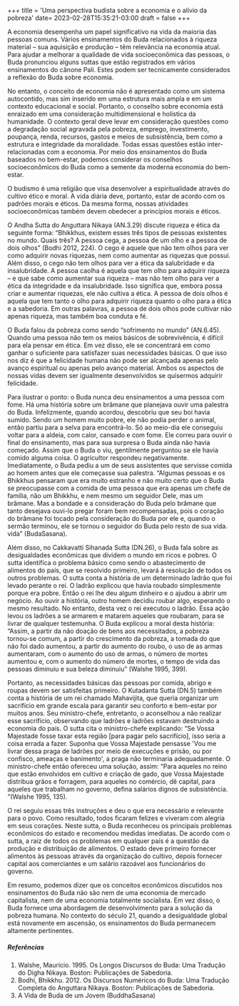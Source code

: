 +++
title = 'Uma perspectiva budista sobre a economia e o alívio da pobreza'
date= 2023-02-28T15:35:21-03:00
draft = false
+++

A economia desempenha um papel significativo na vida da maioria das pessoas comuns. Vários ensinamentos do Buda relacionados à riqueza material – sua aquisição e produção – têm relevância na economia atual. Para ajudar a melhorar a qualidade de vida socioeconômica das pessoas, o Buda pronunciou alguns suttas que estão registrados em vários ensinamentos do cânone Pali. Estes podem ser tecnicamente considerados a reflexão do Buda sobre economia.

No entanto, o conceito de economia não é apresentado como um sistema autocontido, mas sim inserido em uma estrutura mais ampla e em um contexto educacional e social. Portanto, o conselho sobre economia está enraizado em uma consideração multidimensional e holística da humanidade. O contexto geral deve levar em consideração questões como a degradação social agravada pela pobreza, emprego, investimento, poupança, renda, recursos, gastos e meios de subsistência, bem como a estrutura e integridade da moralidade. Todas essas questões estão inter-relacionadas com a economia. Por meio dos ensinamentos do Buda baseados no bem-estar, podemos considerar os conselhos socioeconômicos do Buda como a semente da moderna economia do bem-estar.

O budismo é uma religião que visa desenvolver a espiritualidade através do cultivo ético e moral. A vida diária deve, portanto, estar de acordo com os padrões morais e éticos. Da mesma forma, nossas atividades socioeconômicas também devem obedecer a princípios morais e éticos.

O Andha Sutta do Anguttara Nikaya (AN.3.29) discute riqueza e ética da seguinte forma: “Bhikkhus, existem esses três tipos de pessoas existentes no mundo. Quais três? A pessoa cega, a pessoa de um olho e a pessoa de dois olhos” (Bodhi 2012, 224). O cego é aquele que não tem olhos para ver como adquirir novas riquezas, nem como aumentar as riquezas que possui. Além disso, o cego não tem olhos para ver a ética da salubridade e da insalubridade. A pessoa caolha é aquela que tem olho para adquirir riqueza – e que sabe como aumentar sua riqueza – mas não tem olho para ver a ética da integridade e da insalubridade. Isso significa que, embora possa criar e aumentar riquezas, ele não cultiva a ética. A pessoa de dois olhos é aquela que tem tanto o olho para adquirir riqueza quanto o olho para a ética e a sabedoria. Em outras palavras, a pessoa de dois olhos pode cultivar não apenas riqueza, mas também boa conduta e fé.

O Buda falou da pobreza como sendo “sofrimento no mundo” (AN.6.45). Quando uma pessoa não tem os meios básicos de sobrevivência, é difícil para ela pensar em ética. Em vez disso, ele se concentrará em como ganhar o suficiente para satisfazer suas necessidades básicas. O que isso nos diz é que a felicidade humana não pode ser alcançada apenas pelo avanço espiritual ou apenas pelo avanço material. Ambos os aspectos de nossas vidas devem ser igualmente desenvolvidos se quisermos adquirir felicidade.

Para ilustrar o ponto: o Buda nunca deu ensinamentos a uma pessoa com fome. Há uma história sobre um brâmane que planejava ouvir uma palestra do Buda. Infelizmente, quando acordou, descobriu que seu boi havia sumido. Sendo um homem muito pobre, ele não podia perder o animal, então partiu para a selva para encontrá-lo. Só ao meio-dia ele conseguiu voltar para a aldeia, com calor, cansado e com fome. Ele correu para ouvir o final do ensinamento, mas para sua surpresa o Buda ainda não havia começado. Assim que o Buda o viu, gentilmente perguntou se ele havia comido alguma coisa. O agricultor respondeu negativamente. Imediatamente, o Buda pediu a um de seus assistentes que servisse comida ao homem antes que ele começasse sua palestra. “Algumas pessoas e os Bhikkhus pensaram que era muito estranho e não muito certo que o Buda se preocupasse com a comida de uma pessoa que era apenas um chefe de família, não um Bhikkhu, e nem mesmo um seguidor Dele, mas um brâmane. Mas a bondade e a consideração do Buda pelo brâmane que tanto desejava ouvi-lo pregar foram bem recompensadas, pois o coração do brâmane foi tocado pela consideração do Buda por ele e, quando o sermão terminou, ele se tornou o seguidor do Buda pelo resto de sua vida. vida” (BudaSasana).

Além disso, no Cakkavatti Sihanada Sutta (DN.26), o Buda fala sobre as desigualdades econômicas que dividem o mundo em ricos e pobres. O sutta identifica o problema básico como sendo o abastecimento de alimentos do país, que se resolvido primeiro, levará à resolução de todos os outros problemas. O sutta conta a história de um determinado ladrão que foi levado perante o rei. O ladrão explicou que havia roubado simplesmente porque era pobre. Então o rei lhe deu algum dinheiro e o ajudou a abrir um negócio. Ao ouvir a história, outro homem decidiu roubar algo, esperando o mesmo resultado. No entanto, desta vez o rei executou o ladrão. Essa ação levou os ladrões a se armarem e matarem aqueles que roubaram, para se livrar de qualquer testemunha. O Buda explicou a moral desta história: “Assim, a partir da não doação de bens aos necessitados, a pobreza tornou-se comum, a partir do crescimento da pobreza, a tomada do que não foi dado aumentou, a partir do aumento do roubo, o uso de as armas aumentaram, com o aumento do uso de armas, o número de mortes aumentou e, com o aumento do número de mortes, o tempo de vida das pessoas diminuiu e sua beleza diminuiu” (Walshe 1995, 399).

Portanto, as necessidades básicas das pessoas por comida, abrigo e roupas devem ser satisfeitas primeiro. O Kutadanta Sutta (DN.5) também conta a história de um rei chamado Mahavijita, que queria organizar um sacrifício em grande escala para garantir seu conforto e bem-estar por muitos anos. Seu ministro-chefe, entretanto, o aconselhou a não realizar esse sacrifício, observando que ladrões e ladrões estavam destruindo a economia do país. O sutta cita o ministro-chefe explicando: “Se Vossa Majestade fosse taxar esta região [para pagar pelo sacrifício], isso seria a coisa errada a fazer. Suponha que Vossa Majestade pensasse 'Vou me livrar dessa praga de ladrões por meio de execuções e prisão, ou por confisco, ameaças e banimento', a praga não terminaria adequadamente. O ministro-chefe então ofereceu uma solução, assim: “Para aqueles no reino que estão envolvidos em cultivo e criação de gado, que Vossa Majestade distribua grãos e forragem, para aqueles no comércio, dê capital, para aqueles que trabalham no governo, defina salários dignos de subsistência. ”(Walshe 1995, 135).

O rei seguiu essas três instruções e deu o que era necessário e relevante para o povo. Como resultado, todos ficaram felizes e viveram com alegria em seus corações. Neste sutta, o Buda reconheceu os principais problemas econômicos do estado e recomendou medidas imediatas. De acordo com o sutta, a raiz de todos os problemas em qualquer país é a questão da produção e distribuição de alimentos. O estado deve primeiro fornecer alimentos às pessoas através da organização do cultivo, depois fornecer capital aos comerciantes e um salário razoável aos funcionários do governo.

Em resumo, podemos dizer que os conceitos econômicos discutidos nos ensinamentos do Buda não são nem de uma economia de mercado capitalista, nem de uma economia totalmente socialista. Em vez disso, o Buda fornece uma abordagem de desenvolvimento para a solução da pobreza humana. No contexto do século 21, quando a desigualdade global está novamente em ascensão, os ensinamentos do Buda permanecem altamente pertinentes.

##### Referências

1. Walshe, Maurício. 1995. Os Longos Discursos do Buda: Uma Tradução do Digha Nikaya. Boston: Publicações de Sabedoria.
1. Bodhi, Bhikkhu. 2012. Os Discursos Numéricos do Buda: Uma Tradução Completa do Anguttara Nikaya. Boston: Publicações de Sabedoria.
1. A Vida de Buda de um Jovem (BuddhaSasana)